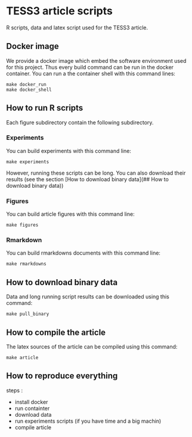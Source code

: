 # TESS3 article scripts

R scripts, data and latex script used for the TESS3 article.

## Docker image

We provide a docker image which embed the software environment used for this project. Thus every build command can be run in the docker container. You can run a the container shell with this command lines:
```
make docker_run
make docker_shell
```

## How to run R scripts

Each figure subdirectory contain the following subdirectory.

### Experiments

You can build experiments with this command line:
```
make experiments
```
However, running these scripts can be long. You can also download their results
(see the section [How to download binary data](## How to download binary data))

### Figures

You can build article figures with this command line:
```
make figures
```

### Rmarkdown

You can build rmarkdowns documents with this command line:
```
make rmarkdowns
```

## How to download binary data

Data and long running script results can be downloaded using this command:
```
make pull_binary
```

## How to compile the article

The latex sources of the article can be compiled using this command:
```
make article
```
## How to reproduce everything
steps :
- install docker
- run containter
- download data
- run experiments scripts (if you have time and a big machin)
- compile article
